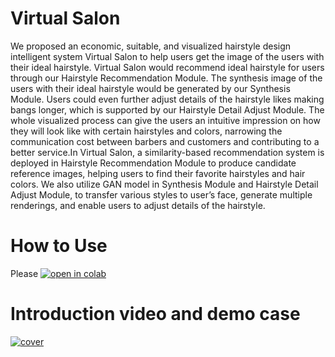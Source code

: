 # Virtual Salon

We proposed an economic, suitable, and visualized hairstyle design intelligent system
Virtual Salon to help users get the image of the users with their ideal hairstyle. Virtual
Salon would recommend ideal hairstyle for users through our Hairstyle Recommendation
Module. The synthesis image of the users with their ideal hairstyle would be generated by
our Synthesis Module. Users could even further adjust details of the hairstyle likes making bangs longer, which is supported by our Hairstyle Detail Adjust Module. The whole
visualized process can give the users an intuitive impression on how they will look like
with certain hairstyles and colors, narrowing the communication cost between barbers
and customers and contributing to a better service.In Virtual Salon, a similarity-based
recommendation system is deployed in Hairstyle Recommendation Module to produce
candidate reference images, helping users to find their favorite hairstyles and hair colors.
We also utilize GAN model in Synthesis Module and Hairstyle Detail Adjust Module,
to transfer various styles to user’s face, generate multiple renderings, and enable users
to adjust details of the hairstyle.


# How to Use
Please [![open in colab](https://colab.research.google.com/assets/colab-badge.svg)](https://colab.research.google.com/drive/1IVkbehRLXh-W7_2Xd2nLhCzqhHfWbKwr?usp=sharing)

# Introduction video and demo case
[![cover](https://github.com/alexli1998/Virtual_Salon/blob/main/clips/cover.png)](https://drive.google.com/file/d/1Iv22AXLRieoqnFPyYiOzTL7OR_g3iQBV/view?usp=sharing)

